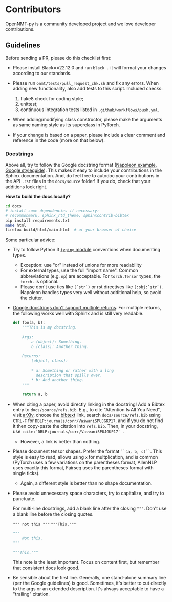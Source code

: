 # Contributors

OpenNMT-py is a community developed project and we love developer contributions.

## Guidelines
Before sending a PR, please do this checklist first:

- Please install Black==22.12.0 and run `black .` it will format your changes according to our standards.

- Please run `onmt/tests/pull_request_chk.sh` and fix any errors. When adding new functionality, also add tests to this script. Included checks:
    1. flake8 check for coding style;
    2. unittest;
    3. continuous integration tests listed in `.github/workflows/push.yml`.
- When adding/modifying class constructor, please make the arguments as same naming style as its superclass in PyTorch.
- If your change is based on a paper, please include a clear comment and reference in the code (more on that below). 

### Docstrings
Above all, try to follow the Google docstring format
([Napoleon example](https://sphinxcontrib-napoleon.readthedocs.io/en/latest/example_google.html),
[Google styleguide](http://google.github.io/styleguide/pyguide.html)).
This makes it easy to include your contributions in the Sphinx documentation. And, do feel free
to autodoc your contributions in the API ``.rst`` files in the `docs/source` folder! If you do, check that
your additions look right.

**How to build the docs locally?**
```bash
cd docs
# install some dependencies if necessary:
# recommonmark, sphinx_rtd_theme, sphinxcontrib-bibtex
pip install requirements.txt
make html
firefox build/html/main.html  # or your browser of choice
```

Some particular advice:
- Try to follow Python 3 [``typing`` module](https://docs.python.org/3/library/typing.html) conventions when documenting types.
    - Exception: use "or" instead of unions for more readability
    - For external types, use the full "import name". Common abbreviations (e.g. ``np``) are acceptable.
      For ``torch.Tensor`` types, the ``torch.`` is optional.
    - Please don't use tics like `` (`str`) `` or rst directives like `` (:obj:`str`) ``. Napoleon handles types
      very well without additional help, so avoid the clutter.
- [Google docstrings don't support multiple returns](https://stackoverflow.com/questions/29221551/can-sphinx-napoleon-document-function-returning-multiple-arguments).
For multiple returns, the following works well with Sphinx and is still very readable.
  ```python
  def foo(a, b):
      """This is my docstring.
      
      Args:
          a (object): Something.
          b (class): Another thing.
    
      Returns:
          (object, class):
        
          * a: Something or rather with a long
            description that spills over.
          * b: And another thing.
      """
    
      return a, b
  ```
- When citing a paper, avoid directly linking in the docstring! Add a Bibtex entry to `docs/source/refs.bib`.
E.g., to cite "Attention Is All You Need", visit [arXiv](https://arxiv.org/abs/1706.03762), choose the
[bibtext](https://dblp.uni-trier.de/rec/bibtex/journals/corr/VaswaniSPUJGKP17) link, search `docs/source/refs.bib`
using `CTRL-F` for `DBLP:journals/corr/VaswaniSPUJGKP17`, and if you do not find it then copy-paste the
citation into `refs.bib`. Then, in your docstring, use ``:cite:`DBLP:journals/corr/VaswaniSPUJGKP17` ``.
    - However, a link is better than nothing.
- Please document tensor shapes. Prefer the format
  ``` ``(a, b, c)`` ```. This style is easy to read, allows using ``x`` for multplication, and is common
  (PyTorch uses a few variations on the parentheses format, AllenNLP uses exactly this format, Fairseq uses
  the parentheses format with single ticks).
    - Again, a different style is better than no shape documentation.
- Please avoid unnecessary space characters, try to capitalize, and try to punctuate.
    
  For multi-line docstrings, add a blank line after the closing ``"""``.
  Don't use a blank line before the closing quotes.
  
  ``""" not this """`` ``"""This."""``
  
  ```python
  """
      Not this.
  """
  ```
  ```python
  """This."""
  ```

  This note is the least important. Focus on content first, but remember that consistent docs look good.
- Be sensible about the first line. Generally, one stand-alone summary line (per the Google guidelines) is good.
  Sometimes, it's better to cut directly to the args or an extended description. It's always acceptable to have a
  "trailing" citation.
